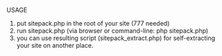 USAGE

1) put sitepack.php in the root of your site (777 needed)
2) run sitepack.php (via browser or command-line: php sitepack.php)
3) you can use resulting script (sitepack_extract.php) for self-extracting your site on another place.
